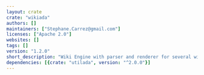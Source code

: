 ```yaml
---
layout: crate
crate: "wikiada"
authors: []
maintainers: ["Stephane.Carrez@gmail.com"]
licenses: ["Apache 2.0"]
websites: []
tags: []
version: "1.2.0"
short_description: "Wiki Engine with parser and renderer for several wiki syntaxes"
dependencies: [{crate: "utilada", version: "^2.0.0"}]
---
```



